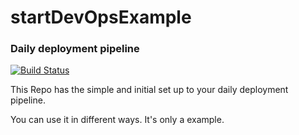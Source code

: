 # startDevOpsExample
### Daily deployment pipeline

[![Build Status](https://travis-ci.org/brunousml/startDevOpsExample.svg?branch=master)](https://travis-ci.org/brunousml/startDevOpsExample)

This Repo has the simple and initial set up to your 
daily deployment pipeline. 

You can use it in different ways. It's only a example.
